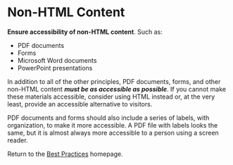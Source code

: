 # Non-HTML Content

**Ensure accessibility of non-HTML content**. Such as:
* PDF documents
* Forms
* Microsoft Word documents
* PowerPoint presentations

In addition to all of the other principles, PDF documents, forms, and other non-HTML content **_must be as accessible as possible_**. If you cannot make these materials accessible, consider using HTML instead or, at the very least, provide an accessible alternative to visitors.

PDF documents and forms should also include a series of labels, with organization, to make it more accessible. A PDF file with labels looks the same, but it is almost always more accessible to a person using a screen reader.

Return to the [Best Practices](../BestPractices.md) homepage.
